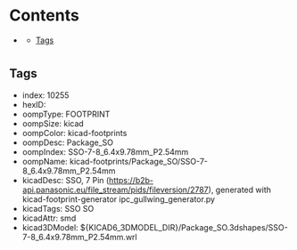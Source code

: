 



Contents
========

* [](#)
	* [Tags](#tags)

# 

## Tags

- index: 10255
- hexID: 
- oompType: FOOTPRINT
- oompSize: kicad
- oompColor: kicad-footprints
- oompDesc: Package_SO
- oompIndex: SSO-7-8_6.4x9.78mm_P2.54mm
- oompName: kicad-footprints/Package_SO/SSO-7-8_6.4x9.78mm_P2.54mm
- kicadDesc: SSO, 7 Pin (https://b2b-api.panasonic.eu/file_stream/pids/fileversion/2787), generated with kicad-footprint-generator ipc_gullwing_generator.py
- kicadTags: SSO SO
- kicadAttr: smd
- kicad3DModel: ${KICAD6_3DMODEL_DIR}/Package_SO.3dshapes/SSO-7-8_6.4x9.78mm_P2.54mm.wrl
